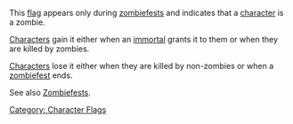 This [flag](:Category:_Character_Flags.md "wikilink") appears only
during [zombiefests](Zombiefests.md "wikilink") and indicates that a
[character](:Category:_Characters.md "wikilink") is a zombie.

[Characters](:Category:_Characters.md "wikilink") gain it either when an
[immortal](:Category:_Immortals.md "wikilink") grants it to them or when
they are killed by zombies.

[Characters](:Category:_Characters.md "wikilink") lose it either when
they are killed by non-zombies or when a
[zombiefest](Zombiefests.md "wikilink") ends.

See also [Zombiefests](Zombiefest.md "wikilink").

[Category: Character Flags](Category:_Character_Flags "wikilink")
